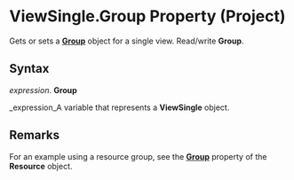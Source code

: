 
# ViewSingle.Group Property (Project)

Gets or sets a  **[Group](e3756818-f051-1ae4-5402-0398e568ebfc.md)** object for a single view. Read/write **Group**.


## Syntax

 _expression_. **Group**

 _expression_A variable that represents a  **ViewSingle** object.


## Remarks

For an example using a resource group, see the  **[Group](9f5f5bd6-c104-629c-feab-455fbeaf27eb.md)** property of the **Resource** object.

